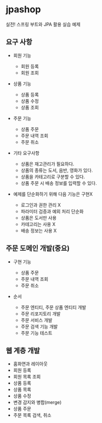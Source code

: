 # jpashop

실전! 스프링 부트와 JPA 활용 실습 예제

## 요구 사항

* 회원 기능
    * 회원 등록
    * 회원 조회
* 상품 기능
    * 상품 등록
    * 상품 수정
    * 상품 조회
* 주문 기능
    * 상품 주문
    * 주문 내역 조회
    * 주문 취소
* 기타 요구사항
    * 상품은 재고관리가 필요하다.
    * 상품의 종류는 도서, 음반, 영화가 있다.
    * 상품을 카테고리로 구분할 수 있다.
    * 상품 주문 시 배송 정보를 입력할 수 있다.

* 예제를 단순화하기 위해 다음 기능은 구현X
    * 로그인과 권한 관리 X
    * 파라미터 검증과 예외 처리 단순화
    * 상품은 도서만 사용
    * 카테고리는 사용 X
    * 배송 정보는 사용 X

## 주문 도메인 개발(중요)

* 구현 기능
    * 상품 주문
    * 주문 내역 조회
    * 주문 취소

* 순서
    * 주문 엔티티, 주문 상품 엔티티 개발
    * 주문 리포지토리 개발
    * 주문 서비스 개발
    * 주문 검색 기능 개발
    * 주문 기능 테스트

## 웹 계층 개발

* 홈화면과 레이아웃
* 회원 등록
* 회원 목록 조회
* 상품 등록
* 상품 목록
* 상품 수정
* 변경 감지와 병합(merge)
* 상품 주문
* 주문 목록 검색, 취소